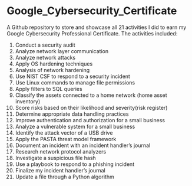 # Google_Cybersecurity_Certificate
A Github repository to store and showcase all 21 activities I did to earn my Google Cybersecurity Professional Certificate.
The activities included: 
1. Conduct a security audit
2. Analyze network layer communication
3. Analyze network attacks 
4. Apply OS hardening techniques 
5. Analysis of network hardening 
6. Use NIST CSF to respond to a security incident 
7. Use Linux commands to manage file permissions 
8. Apply filters to SQL queries 
9. Classify the assets connected to a home network (home asset inventory) 
10. Score risks based on their likelihood and severity(risk register)
11. Determine appropriate data handling practices
12. Improve authentication and authorization for a small business 
13. Analyze a vulnerable system for a small business
14. Identify the attack vector of a USB drive
15. Apply the PASTA threat model framework
16. Document an incident with an incident handler’s journal 
17. Research network protocol analyzers
18. Investigate a suspicious file hash 
19. Use a playbook to respond to a phishing incident 
20. Finalize my incident handler’s journal
21. Update a file through a Python algorithm
